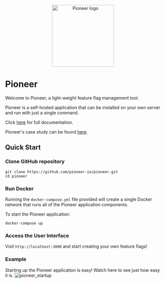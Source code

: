 <p align="center">
    <img src="https://user-images.githubusercontent.com/56378698/127357452-1b57af9c-be5a-42ff-aecb-bd2e2c006716.png" alt="Pioneer logo" width="200" height="200">
</p>

# Pioneer

Welcome to Pioneer, a light-weight feature flag management tool.

Pioneer is a self-hosted application that can be installed on your own server and run with just a single command.

Click [here](https://pioneer-io.github.io/documentation/) for full documentation.

Pioneer's case study can be found [here](https://pioneer-io.github.io/).

## Quick Start
### Clone GitHub repository
```
git clone https://github.com/pioneer-io/pioneer.git
cd pioneer
```

### Run Docker
Running the `docker-compose.yml` file provided will create a single Docker network that runs all of the Pioneer application components. 

To start the Pioneer application:
```
docker-compose up
```

### Access the User Interface
Visit `http://localhost:3000` and start creating your own feature flags!

### Example
Starting up the Pioneer application is easy! Watch here to see just how easy it is.
![pioneer_startup](https://user-images.githubusercontent.com/42515081/128197412-83313f8b-fab9-4573-9d0b-05074090c4ee.gif)

